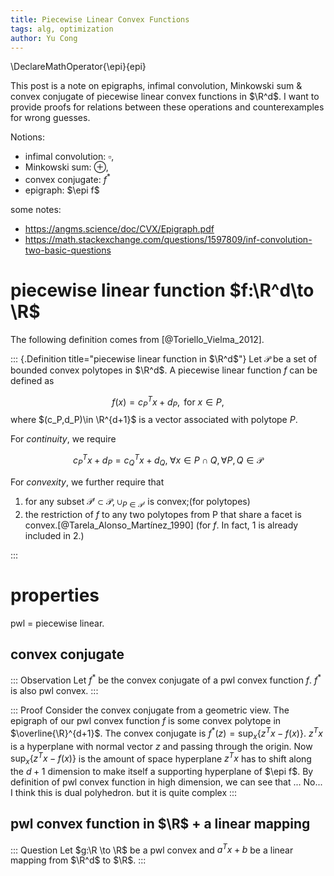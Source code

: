 ```yaml
---
title: Piecewise Linear Convex Functions
tags: alg, optimization
author: Yu Cong
---
```


\DeclareMathOperator{\epi}{epi}

This post is a note on epigraphs, infimal convolution, Minkowski sum & convex conjugate of piecewise linear convex functions in $\R^d$. I want to provide proofs for relations between these operations and counterexamples for wrong guesses.

Notions:

- infimal convolution: $\square$,
- Minkowski sum: $\oplus$,
- convex conjugate: $f^*$
- epigraph: $\epi f$

some notes:

- <https://angms.science/doc/CVX/Epigraph.pdf>
- <https://math.stackexchange.com/questions/1597809/inf-convolution-two-basic-questions>

# piecewise linear function $f:\R^d\to \R$

The following definition comes from [@Toriello_Vielma_2012].

::: {.Definition title="piecewise linear function in $\R^d$"}
Let $\mathcal P$ be a set of bounded convex polytopes in $\R^d$. A piecewise linear function $f$ can be defined as 

$$
f(x)=c_P^T x+d_P, \text{ for } x\in P,
$$
where $(c_P,d_P)\in \R^{d+1}$ is a vector associated with polytope $P$.

For *continuity*, we require

$$
c_P^T x+d_P=c_Q^T x+d_Q, \; \forall x\in P\cap Q, \forall P,Q\in \mathcal{P}
$$

For *convexity*, we further require that 

1. for any subset $\mathcal{P'}\subset \mathcal P$, $\cup_{P\in \mathcal P'}$ is convex;(for polytopes)
2. the restriction of $f$ to any two polytopes from P that share a facet is convex.[@Tarela_Alonso_Martínez_1990] (for $f$. In fact, 1 is already included in 2.)

:::

# properties

pwl = piecewise linear.

## convex conjugate

::: Observation
Let $f^*$ be the convex conjugate of a pwl convex function $f$. $f^*$ is also pwl convex.
:::

::: Proof
Consider the convex conjugate from a geometric view. The epigraph of our pwl convex function $f$ is some convex polytope in $\overline{\R}^{d+1}$. The convex conjugate is $f^*(z)=\sup_x\{z^Tx-f(x)\}$. $z^Tx$ is a hyperplane with normal vector $z$ and passing through the origin. Now $\sup_x\{z^Tx-f(x)\}$ is the amount of space hyperplane $z^Tx$ has to shift along the $d+1$ dimension to make itself a supporting hyperplane of $\epi f$. By definition of pwl convex function in high dimension, we can see that ... No... I think this is dual polyhedron. but it is quite complex
:::

## pwl convex function in $\R$ + a linear mapping

::: Question
Let $g:\R \to \R$ be a pwl convex and $a^Tx+b$ be a linear mapping from $\R^d$ to $\R$.
:::
